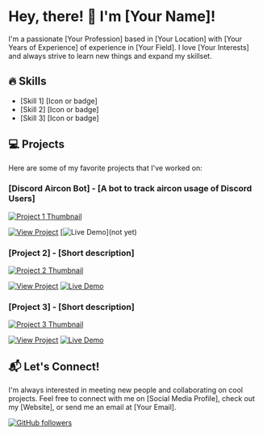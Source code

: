 # Hey, there! 👋 I'm [Your Name]!

I'm a passionate [Your Profession] based in [Your Location] with [Your Years of Experience] of experience in [Your Field]. I love [Your Interests] and always strive to learn new things and expand my skillset.

## 🔥 Skills

- [Skill 1] [Icon or badge]
- [Skill 2] [Icon or badge]
- [Skill 3] [Icon or badge]

## 💻 Projects

Here are some of my favorite projects that I've worked on:

### [Discord Aircon Bot] - [A bot to track aircon usage of Discord Users]

[![Project 1 Thumbnail](https://example.com/image.png)](https://github.com/username/project-1)

[![View Project](https://img.shields.io/badge/-View_Project-0a0a0a?style=for-the-badge&logo=github&logoColor=white)](https://github.com/SirBibit/DiscordAirconBot) [![Live Demo](https://img.shields.io/badge/-Live_Demo-0a0a0a?style=for-the-badge&logo=netlify&logoColor=white)](not yet)

### [Project 2] - [Short description]

[![Project 2 Thumbnail](https://example.com/image.png)](https://github.com/username/project-2)

[![View Project](https://img.shields.io/badge/-View_Project-0a0a0a?style=for-the-badge&logo=github&logoColor=white)](https://github.com/username/project-2) [![Live Demo](https://img.shields.io/badge/-Live_Demo-0a0a0a?style=for-the-badge&logo=netlify&logoColor=white)](https://example.com)

### [Project 3] - [Short description]

[![Project 3 Thumbnail](https://example.com/image.png)](https://github.com/username/project-3)

[![View Project](https://img.shields.io/badge/-View_Project-0a0a0a?style=for-the-badge&logo=github&logoColor=white)](https://github.com/username/project-3) [![Live Demo](https://img.shields.io/badge/-Live_Demo-0a0a0a?style=for-the-badge&logo=netlify&logoColor=white)](https://example.com)

## 📬 Let's Connect!

I'm always interested in meeting new people and collaborating on cool projects. Feel free to connect with me on [Social Media Profile], check out my [Website], or send me an email at [Your Email].

[![GitHub followers](https://img.shields.io/github/followers/username?label=Follow&style=social)](https://github.com/SirBibit)
